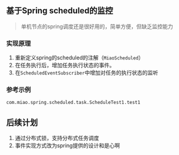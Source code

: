 ## 基于Spring scheduled的监控

> 单机节点的spring调度还是很好用的，简单方便，但缺乏监控能力

### 实现原理
1. 重新定义spring的scheduled的注解（`MiaoScheduled`）
2. 在任务执行后，增加任务执行状态的事件。
3. 在`ScheduledEventSubscriber`中增加对任务的执行状态的监听

### 参考示例
`com.miao.spring.scheduled.task.ScheduleTest1.test1`

## 后续计划
1. 通过分布式锁，支持分布式任务调度
2. 事件实现方式改为spring提供的设计和是心啊




